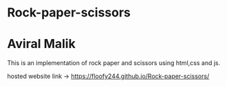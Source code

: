 # Rock-paper-scissors

# Aviral Malik

This is an implementation of rock paper and scissors using html,css and js.

hosted website link ->  https://floofy244.github.io/Rock-paper-scissors/